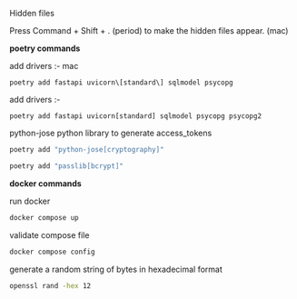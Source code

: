 Hidden files

Press Command + Shift + . (period) to make the hidden files appear. (mac)


**poetry commands**

add drivers :- mac
```shell
poetry add fastapi uvicorn\[standard\] sqlmodel psycopg 
```

add drivers :-
```shell
poetry add fastapi uvicorn[standard] sqlmodel psycopg psycopg2
```

python-jose python library to generate access_tokens
```bash
poetry add "python-jose[cryptography]"
``` 


```bash
poetry add "passlib[bcrypt]"
``` 

**docker commands**

run docker
```bash
docker compose up
``` 
validate compose file

```bash
docker compose config
``` 


generate a random string of bytes in hexadecimal format
```bash
openssl rand -hex 12
``` 







